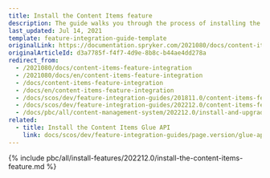 ```yaml
---
title: Install the Content Items feature
description: The guide walks you through the process of installing the Content Items feature in the project.
last_updated: Jul 14, 2021
template: feature-integration-guide-template
originalLink: https://documentation.spryker.com/2021080/docs/content-items-feature-integration
originalArticleId: d3a7785f-f4f7-4d9e-8b8c-b44ae4dd278a
redirect_from:
  - /2021080/docs/content-items-feature-integration
  - /2021080/docs/en/content-items-feature-integration
  - /docs/content-items-feature-integration
  - /docs/en/content-items-feature-integration
  - /docs/scos/dev/feature-integration-guides/201811.0/content-items-feature-integration.html
  - /docs/scos/dev/feature-integration-guides/202212.0/content-items-feature-integration.html
  - /docs/pbc/all/content-management-system/202212.0/install-and-upgrade/install-features/install-the-content-items-feature.html
related:
  - title: Install the Content Items Glue API
    link: docs/scos/dev/feature-integration-guides/page.version/glue-api/glue-api-content-items-feature-integration.html
---
```


{% include pbc/all/install-features/202212.0/install-the-content-items-feature.md %} <!-- To edit, see /_includes/pbc/all/install-features/202212.0/install-the-content-items-feature.md -->
